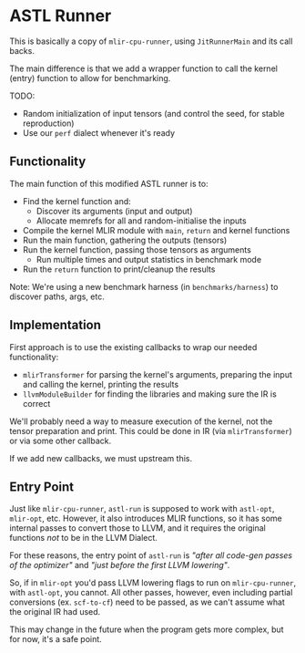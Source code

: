 # ASTL Runner

This is basically a copy of `mlir-cpu-runner`, using `JitRunnerMain` and its call backs.

The main difference is that we add a wrapper function to call the kernel (entry) function to allow for benchmarking.

TODO:
 * Random initialization of input tensors (and control the seed, for stable reproduction)
 * Use our `perf` dialect whenever it's ready

## Functionality

The main function of this modified ASTL runner is to:
 * Find the kernel function and:
   * Discover its arguments (input and output)
   * Allocate memrefs for all and random-initialise the inputs
 * Compile the kernel MLIR module with `main`, `return` and kernel functions
 * Run the main function, gathering the outputs (tensors)
 * Run the kernel function, passing those tensors as arguments
   * Run multiple times and output statistics in benchmark mode
 * Run the `return` function to print/cleanup the results

Note: We're using a new benchmark harness (in `benchmarks/harness`) to discover paths, args, etc.

## Implementation

First approach is to use the existing callbacks to wrap our needed functionality:
 * `mlirTransformer` for parsing the kernel's arguments, preparing the input and calling the kernel, printing the results
 * `llvmModuleBuilder` for finding the libraries and making sure the IR is correct

We'll probably need a way to measure execution of the kernel, not the tensor preparation and print. 
This could be done in IR (via `mlirTransformer`) or via some other callback.

If we add new callbacks, we must upstream this.

## Entry Point

Just like `mlir-cpu-runner`, `astl-run` is supposed to work with `astl-opt`, `mlir-opt`, etc.
However, it also introduces MLIR functions, so it has some internal passes to convert those to LLVM, and it requires the original functions *not* to be in the LLVM Dialect.

For these reasons, the entry point of `astl-run` is _"after all code-gen passes of the optimizer"_ and _"just before the first LLVM lowering"_.

So, if in `mlir-opt` you'd pass LLVM lowering flags to run on `mlir-cpu-runner`, with `astl-opt`, you cannot.
All other passes, however, even including partial conversions (ex. `scf-to-cf`) need to be passed, as we can't assume what the original IR had used.

This may change in the future when the program gets more complex, but for now, it's a safe point.
